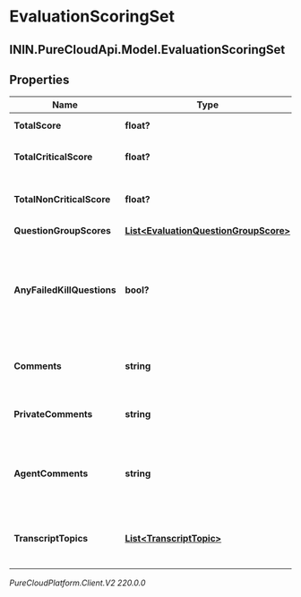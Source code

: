 # EvaluationScoringSet

## ININ.PureCloudApi.Model.EvaluationScoringSet

## Properties

|Name | Type | Description | Notes|
|------------ | ------------- | ------------- | -------------|
| **TotalScore** | **float?** | Score of all questions | [optional] |
| **TotalCriticalScore** | **float?** | Score of only the critical questions | [optional] |
| **TotalNonCriticalScore** | **float?** | Score of only the non-critical questions | [optional] |
| **QuestionGroupScores** | [**List&lt;EvaluationQuestionGroupScore&gt;**](EvaluationQuestionGroupScore) |  | [optional] |
| **AnyFailedKillQuestions** | **bool?** | Indicates that at least one fatal question was answered without having the highest score available for the question | [optional] |
| **Comments** | **string** | Overall comments from the evaluator | [optional] |
| **PrivateComments** | **string** | Overall private comments from the evaluator | [optional] |
| **AgentComments** | **string** | Comments from the agent while reviewing evaluation results | [optional] |
| **TranscriptTopics** | [**List&lt;TranscriptTopic&gt;**](TranscriptTopic) | List of topics found within the conversation&#39;s transcripts | [optional] |



_PureCloudPlatform.Client.V2 220.0.0_
